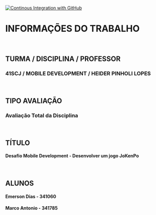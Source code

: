 [![Continous Integration with GitHub](https://github.com/diasRibeirao/41scj-microservices-dev-be/actions/workflows/docker-publish.yml/badge.svg)](https://github.com/diasRibeirao/41scj-microservices-dev-be/actions/workflows/docker-publish.yml)

# INFORMAÇÕES DO TRABALHO 
<br />

## TURMA / DISCIPLINA / PROFESSOR
### 41SCJ / MOBILE DEVELOPMENT / HEIDER PINHOLI LOPES
<br />

## TIPO AVALIAÇÃO
### Avaliação Total da Disciplina
<br />

## TÍTULO
#### Desafio Mobile Development - Desenvolver um jogo JoKenPo
<br />

## ALUNOS 
#### Emerson Dias - 341060  
#### Marco Antonio - 341785
<br />

